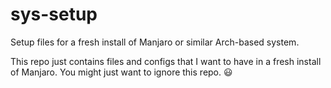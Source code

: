 # sys-setup
Setup files for a fresh install of Manjaro or similar Arch-based system.

This repo just contains files and configs that I want to have in a fresh install of Manjaro. You might just want to ignore this repo. 😃
